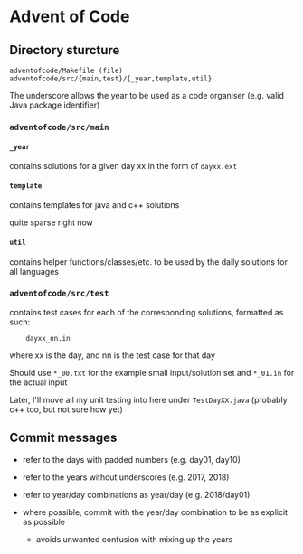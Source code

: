 # Advent of Code

## Directory sturcture
```
adventofcode/Makefile (file)
adventofcode/src/{main,test}/{_year,template,util}
```

The underscore allows the year to be used as a code organiser (e.g. valid Java package identifier)

### `adventofcode/src/main`
#### `_year`
contains solutions for a given day xx in the form of `dayxx.ext`

#### `template`
contains templates for java and c++ solutions

quite sparse right now

#### `util`
contains helper functions/classes/etc. to be used by the daily solutions for all languages

### `adventofcode/src/test`
contains test cases for each of the corresponding solutions, formatted as such:
```
	dayxx_nn.in
```
where xx is the day, and nn is the test case for that day

Should use `*_00.txt` for the example small input/solution set and `*_01.in` for the actual input

Later, I'll move all my unit testing into here under `TestDayXX.java` (probably c++ too, but not sure how yet)


## Commit messages
- refer to the days with padded numbers (e.g. day01, day10)
- refer to the years without underscores (e.g. 2017, 2018)
- refer to year/day combinations as year/day (e.g. 2018/day01)

- where possible, commit with the year/day combination to be as explicit as possible
  - avoids unwanted confusion with mixing up the years

